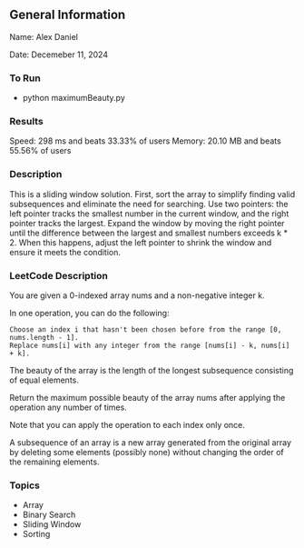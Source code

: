 ## General Information
Name: Alex Daniel

Date: Decemeber 11, 2024

### To Run
- python maximumBeauty.py

### Results
Speed: 298 ms and beats 33.33% of users
Memory: 20.10 MB and beats 55.56% of users

### Description
This is a sliding window solution. First, sort the array to simplify finding valid subsequences and eliminate the need for searching. Use two pointers: the left pointer tracks the smallest number in the current window, and the right pointer tracks the largest. Expand the window by moving the right pointer until the difference between the largest and smallest numbers exceeds k * 2. When this happens, adjust the left pointer to shrink the window and ensure it meets the condition.

### LeetCode Description
You are given a 0-indexed array nums and a non-negative integer k.

In one operation, you can do the following:

    Choose an index i that hasn't been chosen before from the range [0, nums.length - 1].
    Replace nums[i] with any integer from the range [nums[i] - k, nums[i] + k].

The beauty of the array is the length of the longest subsequence consisting of equal elements.

Return the maximum possible beauty of the array nums after applying the operation any number of times.

Note that you can apply the operation to each index only once.

A subsequence of an array is a new array generated from the original array by deleting some elements (possibly none) without changing the order of the remaining elements.

### Topics
- Array
- Binary Search
- Sliding Window
- Sorting